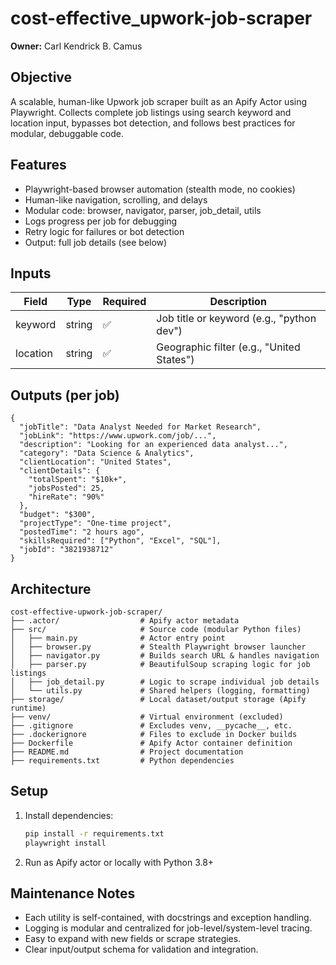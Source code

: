 # cost-effective_upwork-job-scraper

**Owner:** Carl Kendrick B. Camus

## Objective
A scalable, human-like Upwork job scraper built as an Apify Actor using Playwright. Collects complete job listings using search keyword and location input, bypasses bot detection, and follows best practices for modular, debuggable code.

## Features
- Playwright-based browser automation (stealth mode, no cookies)
- Human-like navigation, scrolling, and delays
- Modular code: browser, navigator, parser, job_detail, utils
- Logs progress per job for debugging
- Retry logic for failures or bot detection
- Output: full job details (see below)

## Inputs
| Field    | Type   | Required | Description                       |
|----------|--------|----------|-----------------------------------|
| keyword  | string | ✅        | Job title or keyword (e.g., "python dev") |
| location | string | ✅        | Geographic filter (e.g., "United States") |

## Outputs (per job)
```
{
  "jobTitle": "Data Analyst Needed for Market Research",
  "jobLink": "https://www.upwork.com/job/...",
  "description": "Looking for an experienced data analyst...",
  "category": "Data Science & Analytics",
  "clientLocation": "United States",
  "clientDetails": {
    "totalSpent": "$10k+",
    "jobsPosted": 25,
    "hireRate": "90%"
  },
  "budget": "$300",
  "projectType": "One-time project",
  "postedTime": "2 hours ago",
  "skillsRequired": ["Python", "Excel", "SQL"],
  "jobId": "3821938712"
}
```

## Architecture
```
cost-effective-upwork-job-scraper/
├── .actor/                  # Apify actor metadata
├── src/                     # Source code (modular Python files)
│   ├── main.py              # Actor entry point
│   ├── browser.py           # Stealth Playwright browser launcher
│   ├── navigator.py         # Builds search URL & handles navigation
│   ├── parser.py            # BeautifulSoup scraping logic for job listings
│   ├── job_detail.py        # Logic to scrape individual job details
│   └── utils.py             # Shared helpers (logging, formatting)
├── storage/                 # Local dataset/output storage (Apify runtime)
├── venv/                    # Virtual environment (excluded)
├── .gitignore               # Excludes venv, __pycache__, etc.
├── .dockerignore            # Files to exclude in Docker builds
├── Dockerfile               # Apify Actor container definition
├── README.md                # Project documentation
├── requirements.txt         # Python dependencies
```

## Setup
1. Install dependencies:
   ```bash
   pip install -r requirements.txt
   playwright install
   ```
2. Run as Apify actor or locally with Python 3.8+

## Maintenance Notes
- Each utility is self-contained, with docstrings and exception handling.
- Logging is modular and centralized for job-level/system-level tracing.
- Easy to expand with new fields or scrape strategies.
- Clear input/output schema for validation and integration.
